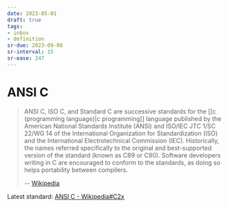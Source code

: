 ```yaml
---
date: 2023-05-01
draft: true
tags:
- inbox
- definition
sr-due: 2023-09-08
sr-interval: 15
sr-ease: 247
---
```


# ANSI C

> ANSI C, ISO C, and Standard C are successive standards for the
> [[c (programming language)|c programming]] language published by the American
> National Standards Institute (ANSI) and ISO/IEC JTC 1/SC 22/WG 14 of the
> International Organization for Standardization (ISO) and the International
> Electrotechnical Commission (IEC). Historically, the names referred
> specifically to the original and best-supported version of the standard (known
> as C89 or C90). Software developers writing in C are encouraged to conform to
> the standards, as doing so helps portability between compilers.
>
> -- [Wikipedia](https://en.wikipedia.org/wiki/ANSI_C)

Latest standard:
[ANSI C - Wikipedia#C2x](https://en.wikipedia.org/wiki/ANSI_C#C2x)
